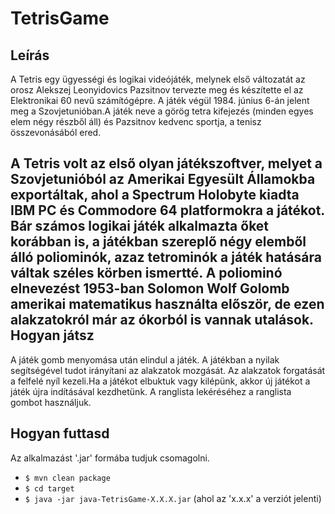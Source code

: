 # TetrisGame

Leírás
-----------  
A Tetris egy ügyességi és logikai videójáték, melynek első változatát az orosz Alekszej Leonyidovics Pazsitnov tervezte meg és készítette el az Elektronikai 60 nevű számítógépre. A játék végül 1984. június 6-án jelent meg a Szovjetunióban.A játék neve a görög tetra kifejezés (minden egyes elem négy részből áll) és Pazsitnov kedvenc sportja, a tenisz összevonásából ered.

A Tetris volt az első olyan játékszoftver, melyet a Szovjetunióból az Amerikai Egyesült Államokba exportáltak, ahol a Spectrum Holobyte kiadta IBM PC és Commodore 64 platformokra a játékot. Bár számos logikai játék alkalmazta őket korábban is, a játékban szereplő négy elemből álló poliominók, azaz tetrominók a játék hatására váltak széles körben ismertté. A poliominó elnevezést 1953-ban Solomon Wolf Golomb amerikai matematikus használta először, de ezen alakzatokról már az ókorból is vannak utalások.
Hogyan játsz
-----------
A játék gomb menyomása után elindul a játék. A játékban a nyilak segítségével tudot irányítani az alakzatok mozgását. Az alakzatok forgatását a felfelé nyíl kezeli.Ha a játékot
elbuktuk vagy kilépünk, akkor új játékot a játék újra indításával kezdhetünk.
A ranglista lekéréséhez a ranglista gombot használjuk.

Hogyan futtasd
--------------------------
Az alkalmazást '.jar' formába tudjuk csomagolni.
- `$ mvn clean package`
- `$ cd target`
- `$ java -jar java-TetrisGame-X.X.X.jar` (ahol az 'x.x.x' a verziót jelenti)

